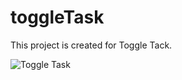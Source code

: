 # toggleTask    
<p>This project is created for Toggle Tack.</p>
<img src="https://i.ibb.co/c2t1DwG/Toggle-Task.jpg" alt="Toggle Task" />
